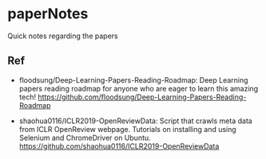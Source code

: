 # paperNotes
Quick notes regarding the papers


## Ref
- floodsung/Deep-Learning-Papers-Reading-Roadmap: Deep Learning papers reading roadmap for anyone who are eager to learn this amazing tech!
https://github.com/floodsung/Deep-Learning-Papers-Reading-Roadmap

- shaohua0116/ICLR2019-OpenReviewData: Script that crawls meta data from ICLR OpenReview webpage. Tutorials on installing and using Selenium and ChromeDriver on Ubuntu.
https://github.com/shaohua0116/ICLR2019-OpenReviewData
